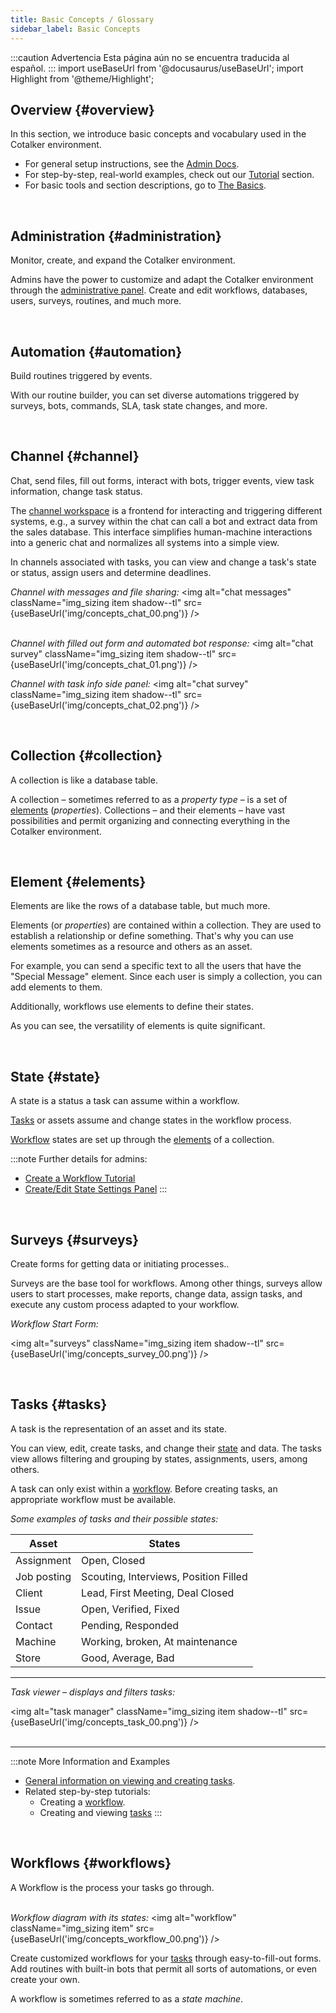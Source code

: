 ```yaml
---
title: Basic Concepts / Glossary
sidebar_label: Basic Concepts
---
```


:::caution Advertencia
Esta página aún no se encuentra traducida al español.
:::
import useBaseUrl from '@docusaurus/useBaseUrl'; 
import Highlight from '@theme/Highlight';

<div className="alert alert--primary">

## Overview {#overview}

In this section, we introduce basic concepts and vocabulary used in the Cotalker environment. 

- For general setup instructions, see the [Admin Docs](/docs/documentation/documentation_overview).
- For step-by-step, real-world examples, check out our [Tutorial](/docs/tutorials/tutorial_overview) section.
- For basic tools and section descriptions, go to [The Basics](/docs/documentation/client/client_overview).

</div>
<br/>

<div className="alert alert--secondary">

## Administration {#administration}
<span className="hero__subtitle">Monitor, create, and expand the Cotalker environment.</span>

Admins have the power to customize and adapt the Cotalker environment through the [administrative panel](/docs/documentation/admin/admin_overview). Create and edit workflows, databases, users, surveys, routines, and much more. 

</div>
<br/>

<div className="alert alert--secondary">

## Automation {#automation}
<span className="hero__subtitle">Build routines triggered by events.</span>

With our routine builder, you can set diverse automations triggered by surveys, bots, commands, SLA, task state changes, and more.

</div>
<br/>

<div className="alert alert--secondary">

## Channel {#channel}
<span className="hero__subtitle">Chat, send files, fill out forms, interact with bots, trigger events, view task information, change task status.</span>

The [channel workspace](/docs/documentation/client/channels) is a frontend for interacting and triggering different systems, e.g., a survey within the chat can call a bot and extract data from the sales database. This interface simplifies human-machine interactions into a generic chat and normalizes all systems into a simple view.

In channels associated with tasks, you can view and change a task's state or status, assign users and determine deadlines.

_Channel with messages and file sharing:_
<img alt="chat messages" className="img_sizing item shadow--tl" src={useBaseUrl('img/concepts_chat_00.png')} />
<br/>
<br/>

_Channel with filled out form and automated bot response:_
<img alt="chat survey" className="img_sizing item shadow--tl" src={useBaseUrl('img/concepts_chat_01.png')} />
<br/>

_Channel with task info side panel:_
<img alt="chat survey" className="img_sizing item shadow--tl" src={useBaseUrl('img/concepts_chat_02.png')} />
<br/>

</div>
<br/>

<div className="alert alert--secondary">

## Collection {#collection}
<span className="hero__subtitle">A collection is like a database table.</span>

A collection – sometimes referred to as a _property type_ – is a set of [elements](#elements) (_properties_). Collections – and their elements – have vast possibilities and permit organizing and connecting everything in the Cotalker environment.

</div>
<br/>

<div className="alert alert--secondary">

## Element {#elements}
<span className="hero__subtitle">Elements are like the rows of a database table, but much more.</span>

Elements (or _properties_) are contained within a collection. They are used to establish a relationship or define something. That's why you can use elements sometimes as a resource and others as an asset.

For example, you can send a specific text to all the users that have the "Special Message" element. Since each user is simply a collection, you can add elements to them.

Additionally, workflows use elements to define their states.

As you can see, the versatility of elements is quite significant.

</div>
<br/>


<div className="alert alert--secondary">

## State {#state}
<span className="hero__subtitle">A state is a status a task can assume within a workflow.</span>

[Tasks](#tasks) or assets assume and change states in the workflow process.

[Workflow](#workflows) states are set up through the [elements](#elements) of a collection.

:::note Further details for admins:
- [Create a Workflow Tutorial](/docs/tutorials/basic/create_state_machines)
- [Create/Edit State Settings Panel](/docs/documentation/admin/workflows/settings_panels/create_edit_state)
:::

</div>
<br/>

<div className="alert alert--secondary">

## Surveys {#surveys}
<span className="hero__subtitle">Create forms for getting data or initiating processes..</span>

Surveys are the base tool for workflows. Among other things, surveys allow users to start processes, make reports, change data, assign tasks, and execute any custom process adapted to your workflow.

_Workflow Start Form:_

<img alt="surveys" className="img_sizing item shadow--tl" src={useBaseUrl('img/concepts_survey_00.png')} />

</div>
<br/>

<div className="alert alert--secondary">

## Tasks {#tasks}

<span className="hero__subtitle">A task is the representation of an asset and its state.</span>

You can view, edit, create tasks, and change their [state](#state) and data. The tasks view allows filtering and grouping by states, assignments, users, among others.

A task can only exist within a [workflow](#workflows). Before creating tasks, an appropriate workflow must be available.

_Some examples of tasks and their possible states:_

| Asset | States | 
| ----- | ------ | 
| Assignment | Open, Closed |
| Job posting | Scouting, Interviews, Position Filled |
| Client | Lead, First Meeting, Deal Closed |
| Issue | Open, Verified, Fixed |
| Contact | Pending, Responded |
| Machine | Working, broken, At maintenance |
| Store | Good, Average, Bad |

-----

_Task viewer – displays and filters tasks:_

<img alt="task manager" className="img_sizing item shadow--tl" src={useBaseUrl('img/concepts_task_00.png')} />
<br/>
<br/>

-----

:::note More Information and Examples
- [General information on viewing and creating tasks](/docs/documentation/client/taskview).
- Related step-by-step tutorials:
  - Creating a [workflow](/docs/tutorials/basic/create_state_machines).
  - Creating and viewing [tasks](/docs/tutorials/basic/tutorial_taskview)
:::

</div>
<br/>

<div className="alert alert--secondary">

## Workflows {#workflows}

<span className="hero__subtitle">A Workflow is the process your tasks go through.</span>
<br/>
<br/>

_Workflow diagram with its states:_
<img alt="workflow" className="img_sizing item" src={useBaseUrl('img/concepts_workflow_00.png')} />
<br/>

Create customized workflows for your [tasks](#tasks) through easy-to-fill-out forms. Add routines with built-in bots that permit all sorts of automations, or even create your own.

A workflow is sometimes referred to as a _state machine_.

</div>
<br/>










